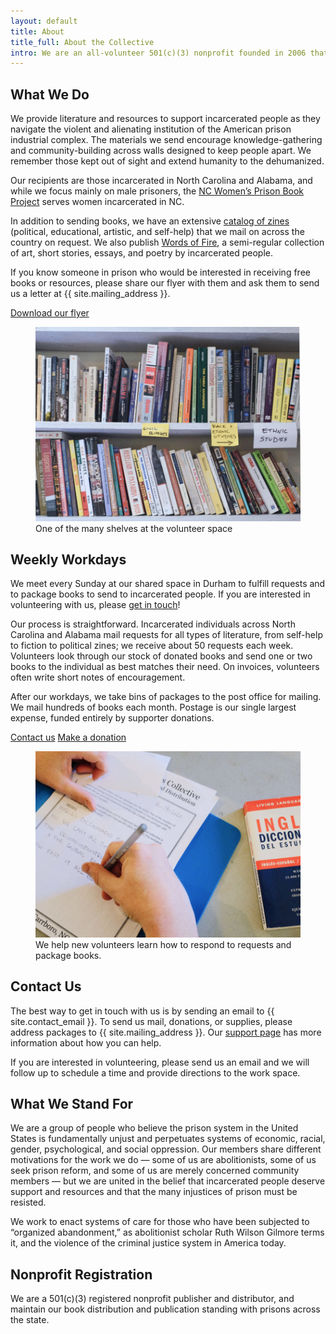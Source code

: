```yaml
---
layout: default
title: About
title_full: About the Collective
intro: We are an all-volunteer 501(c)(3) nonprofit founded in 2006 that sends free books and resources to people in prisons in North Carolina and Alabama.
---
```


<div class="copy-left instantiated">
	<div class="content">
		<h2>What We Do</h2>
		<p>We provide literature and resources to support incarcerated people as they navigate the violent and alienating institution of the American prison industrial complex. The materials we send encourage knowledge-gathering and community-building across walls designed to keep people apart. We remember those kept out of sight and extend humanity to the dehumanized.</p>
		<p>Our recipients are those incarcerated in North Carolina and Alabama, and while we focus mainly on male prisoners, the <a href="https://ncwomensprisonbookproject.wordpress.com/">NC Women’s Prison Book Project</a> serves women incarcerated in NC.</p>
		<p>In addition to sending books, we have an extensive <a href="#">catalog of zines</a> (political, educational, artistic, and self-help) that we mail on across the country on request. We also publish <a href="#">Words of Fire</a>, a semi-regular collection of art, short stories, essays, and poetry by incarcerated people.</p>
		<p class="italicized">If you know someone in prison who would be interested in receiving free books or resources, please share our flyer with them and ask them to send us a letter at {{ site.mailing_address }}.</p>
		<a href="#" class="btn-secondary download">Download our flyer</a>
	</div>
	<figure>
		<img src="/img/pbc-shelf-1.jpg" alt="">
		<figcaption>One of the many shelves at the volunteer space</figcaption>
	</figure>
</div>

<div class="copy-left instantiated">
	<div class="content">
		<h2>Weekly Workdays</h2>
		<p>We meet every Sunday at our shared space in Durham to fulfill requests and to package books to send to incarcerated people. If you are interested in volunteering with us, please <a href="mailto:{{ site.contact_email }}">get in touch</a>!</p>
		<p>Our process is straightforward. Incarcerated individuals  across North Carolina and Alabama mail requests for all types of literature, from self-help to fiction to political zines; we receive about 50 requests each week. Volunteers look through our stock of donated books and send one or two books to the individual as best matches their need. On invoices, volunteers often write short notes of encouragement.</p>
		<p>After our workdays, we take bins of packages to the post office for mailing. We mail hundreds of books each month. Postage is our single largest expense, funded entirely by supporter donations.</p>
		<a href="mailto:{{ site.contact_email }}" class="btn-secondary">Contact us</a>
		<a href="/donate" class="btn-tertiary arrow link-set">Make a donation</a>
	</div>
	<figure>
		<img src="/img/pbc-workday-1.jpg" alt="">
		<figcaption>We help new volunteers learn how to respond to requests and package books.</figcaption>
	</figure>
</div>

<div class="copy-left instantiated">
	<div class="content">
		<h2>Contact Us</h2>
		<p>The best way to get in touch with us is by sending an email to {{ site.contact_email }}. To send us mail, donations, or supplies, please address packages to {{ site.mailing_address }}. Our <a href="/support-us">support page</a> has more information about how you can help.</p>
		<p>If you are interested in volunteering, please send us an email and we will follow up to schedule a time and provide directions to the work space.</p>
	</div>
</div>

<div class="copy-left instantiated">
	<div class="content">
		<h2 id="philosophy">What We Stand For</h2>
		<p>We are a group of people who believe the prison system in the United States is fundamentally unjust and perpetuates systems of economic, racial, gender, psychological, and social oppression. Our members share different motivations for the work we do — some of us are abolitionists, some of us seek prison reform, and some of us are merely concerned community members — but we are united in the belief that incarcerated people deserve support and resources and that the many injustices of prison must be resisted.</p>
		<p>We work to enact systems of care for those who have been subjected to “organized abandonment,” as abolitionist scholar Ruth Wilson Gilmore terms it, and the violence of the criminal justice system in America today.</p>
	</div>
</div>

<div class="copy-left instantiated">
	<div class="content">
		<h2>Nonprofit Registration</h2>
		<p>We are a 501(c)(3) registered nonprofit publisher and distributor, and maintain our book distribution and publication standing with prisons across the state. </p>
	</div>
</div>

